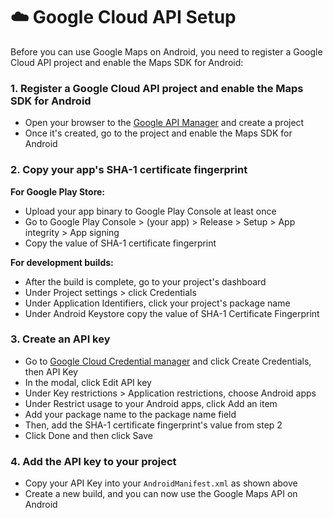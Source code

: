 # ☁️ Google Cloud API Setup

Before you can use Google Maps on Android, you need to register a Google Cloud API project and enable the Maps SDK for Android:

### 1. Register a Google Cloud API project and enable the Maps SDK for Android

- Open your browser to the [Google API Manager](https://console.cloud.google.com/) and create a project
- Once it's created, go to the project and enable the Maps SDK for Android

### 2. Copy your app's SHA-1 certificate fingerprint

**For Google Play Store:**

- Upload your app binary to Google Play Console at least once
- Go to Google Play Console > (your app) > Release > Setup > App integrity > App signing
- Copy the value of SHA-1 certificate fingerprint

**For development builds:**

- After the build is complete, go to your project's dashboard
- Under Project settings > click Credentials
- Under Application Identifiers, click your project's package name
- Under Android Keystore copy the value of SHA-1 Certificate Fingerprint

### 3. Create an API key

- Go to [Google Cloud Credential manager](https://console.cloud.google.com/apis/credentials) and click Create Credentials, then API Key
- In the modal, click Edit API key
- Under Key restrictions > Application restrictions, choose Android apps
- Under Restrict usage to your Android apps, click Add an item
- Add your package name to the package name field
- Then, add the SHA-1 certificate fingerprint's value from step 2
- Click Done and then click Save

### 4. Add the API key to your project

- Copy your API Key into your `AndroidManifest.xml` as shown above
- Create a new build, and you can now use the Google Maps API on Android

